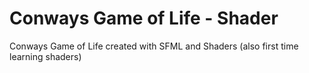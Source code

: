 # Conways Game of Life - Shader
Conways Game of Life created with SFML and Shaders (also first time learning shaders)
